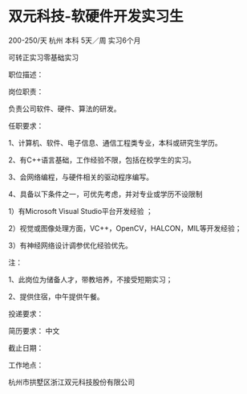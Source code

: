 # 双元科技-软硬件开发实习生

200-250/天 杭州 本科 5天／周 实习6个月

可转正实习零基础实习

职位描述：

岗位职责：

负责公司软件、硬件、算法的研发。

任职要求：

1、计算机、软件、电子信息、通信工程类专业，本科或研究生学历。

2、有C++语言基础，工作经验不限，包括在校学生的实习。

3、会网络编程，与硬件相关的驱动程序编写。

4、具备以下条件之一，可优先考虑，并对专业或学历不设限制

1）有Microsoft Visual Studio平台开发经验 ；

2）视觉或图像处理方面，VC++，OpenCV，HALCON，MIL等开发经验；

3）有神经网络设计调参优化经验优先。

注：

1、此岗位为储备人才，带教培养，不接受短期实习；

2、提供住宿，中午提供午餐。

投递要求：

简历要求： 中文

截止日期：

工作地点：

杭州市拱墅区浙江双元科技股份有限公司